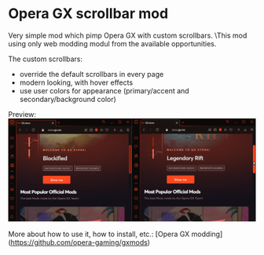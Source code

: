 # Opera GX scrollbar mod

Very simple mod which pimp Opera GX with custom scrollbars.
\This mod using only web modding modul from the available opportunities.

The custom scrollbars:
 - override the default scrollbars in every page
 - modern looking, with hover effects
 - use user colors for appearance (primary/accent and secondary/background color)

Preview:
![preview](preview.png)

More about how to use it, how to install, etc.:
\[Opera GX modding](https://github.com/opera-gaming/gxmods)
